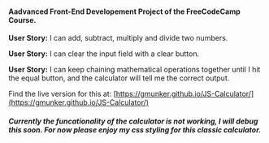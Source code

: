 #### Aadvanced Front-End Developement Project of the FreeCodeCamp Course.

**User Story:**  I can add, subtract, multiply and divide two numbers.

**User Story:**  I can clear the input field with a clear button.

**User Story:** I can keep chaining mathematical operations together until I hit the equal button, and the calculator will tell me the correct output.

Find the live version for this at: [https://gmunker.github.io/JS-Calculator/](https://gmunker.github.io/JS-Calculator/) 

##### Currently the funcationality of the calculator is not working, I will debug this soon. For now please enjoy my css styling for this classic calculator.